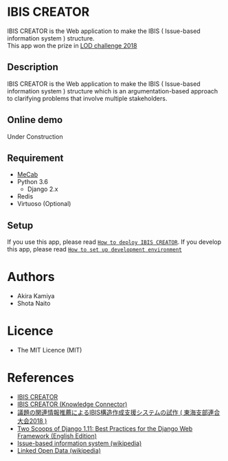 IBIS CREATOR
====
IBIS CREATOR is the Web application to make the IBIS ( Issue-based information system ) structure.  
This app won the prize in [LOD challenge 2018](https://2018.lodc.jp/)

## Description
IBIS CREATOR is the Web application to make the IBIS ( Issue-based information system ) structure which is an argumentation-based approach to clarifying problems that involve multiple stakeholders.

## Online demo
Under Construction

## Requirement
- [MeCab](http://taku910.github.io/mecab/)
- Python 3.6
    - Django 2.x
- Redis
- Virtuoso (Optional)


## Setup
If you use this app, please read [`How to deploy IBIS CREATOR`](https://github.com/srmtlab/IBIS_creator/wiki/Deploy).
If you develop this app, please read [`How to set up development environment`](https://github.com/srmtlab/IBIS_creator/wiki/Deploy)

# Authors
- Akira Kamiya
- Shota Naito

# Licence
- The MIT Licence (MIT)

# References
- [IBIS CREATOR](http://lod.srmt.nitech.ac.jp/IBIS_creator/)
- [IBIS CREATOR (Knowledge Connector)](http://idea.linkdata.org/idea/idea1s2697i)
- [議題の関連情報推薦によるIBIS構造作成支援システムの試作 ( 東海支部連合大会2018 )](https://www.jp-c.jp/rengo/www/cd/pdf/M3-4.pdf)
- [Two Scoops of Django 1.11: Best Practices for the Django Web Framework (English Edition)](https://www.amazon.co.jp/dp/B076D5FKFX/)
- [Issue-based information system (wikipedia)](https://en.wikipedia.org/wiki/Issue-based_information_system)
- [Linked Open Data (wikipedia)](https://ja.wikipedia.org/wiki/Linked_Open_Data)
